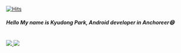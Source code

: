 [![Hits](https://hits.seeyoufarm.com/api/count/incr/badge.svg?url=https%3A%2F%2Fgithub.com%2Fkyudong3&count_bg=%230D0D0D&title_bg=%2340F8FF&icon=&icon_color=%23E7E7E7&title=hits&edge_flat=false)](https://hits.seeyoufarm.com)

##### Hello My name is Kyudong Park, Android developer in Anchoreer😄

<br>

<a href="">
  <img align="center|top" src="https://github-readme-stats.vercel.app/api?username=kyudong3&show_icons=true&theme=tokyonight&hide=issues" />
</a>
<a href="">
  <img align="center|top" src="https://github-readme-stats.vercel.app/api/top-langs/?username=kyudong3&layout=compact&theme=tokyonight" />
</a>

<!--
- 🔭 I’m currently working on ...
- 🌱 I’m currently learning ...
- 👯 I’m looking to collaborate on ...
- 🤔 I’m looking for help with ...
- 💬 Ask me about ...
- 📫 How to reach me: ...
- 😄 Pronouns: ...
- ⚡ Fun fact: ...
-->
